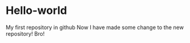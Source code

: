 # Hello-world
My first repository in github
Now I have made some change to the new repository! Bro! 
